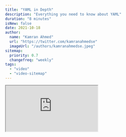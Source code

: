 ```yaml
---
title: "YAML in Depth"
description: "Everything you need to know about YAML"
duration: "8 minutes"
isNew: false
date: 2021-10-18
author:
  name: "Kamran Ahmed"
  url: "https://twitter.com/kamranahmedse"
  imageUrl: "/authors/kamranahmedse.jpeg"
sitemap:
  priority: 0.7
  changefreq: "weekly"
tags:
  - "video"
  - "video-sitemap"
---
```


<iframe class="w-full aspect-video mb-5" src="https://www.youtube.com/embed/ImHSpwUlNVc" title="YAML in Depth"></iframe>
